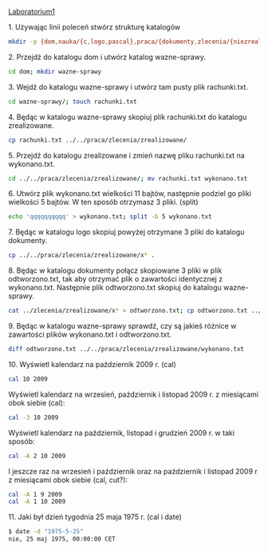 [Laboratorium1](http://wbzyl.inf.ug.edu.pl/sp/labs01)

1\. Używając linii poleceń stwórz strukturę katalogów
```sh
mkdir -p {dom,nauka/{c,logo,pascal},praca/{dokumenty,zlecenia/{niezrealizowane,zrealizowane}}}
```

2\. Przejdź do katalogu dom i utwórz katalog wazne-sprawy.
```sh
cd dom; mkdir wazne-sprawy
```

3\. Wejdź do katalogu wazne-sprawy i utwórz tam pusty plik rachunki.txt.
```sh
cd wazne-sprawy/; touch rachunki.txt
```

4\. Będąc w katalogu wazne-sprawy skopiuj plik rachunki.txt do katalogu zrealizowane.
```sh
cp rachunki.txt ../../praca/zlecenia/zrealizowane/
```

5\. Przejdź do katalogu zrealizowane i zmień nazwę pliku rachunki.txt na wykonano.txt.
```sh
cd ../../praca/zlecenia/zrealizowane/; mv rachunki.txt wykonano.txt
```

6\. Utwórz plik wykonano.txt wielkości 11 bajtów, następnie podziel go pliki wielkości 5 bajtów. W ten sposób otrzymasz 3 pliki. (split)
```sh
echo 'qqqqqqqqqq' > wykonano.txt; split -b 5 wykonano.txt
```

7\. Będąc w katalogu logo skopiuj powyżej otrzymane 3 pliki do katalogu dokumenty.
```sh
cp ../../praca/zlecenia/zrealizowane/x* .
```

8\. Będąc w katalogu dokumenty połącz skopiowane 3 pliki w plik odtworzono.txt, tak aby otrzymać plik o zawartości identycznej z wykonano.txt. Następnie plik odtworzono.txt skopiuj do katalogu wazne-sprawy.
```sh
cat ../zlecenia/zrealizowane/x* > odtworzono.txt; cp odtworzono.txt ../../dom/wazne-sprawy/.
```

9\. Będąc w katalogu wazne-sprawy sprawdź, czy są jakieś różnice w zawartości plików wykonano.txt i odtworzono.txt.
```sh
diff odtworzono.txt ../../praca/zlecenia/zrealizowane/wykonano.txt
```

10\. Wyświetl kalendarz na październik 2009 r. (cal)
```sh
cal 10 2009
```

Wyświetl kalendarz na wrzesień, październik i listopad 2009 r. z miesiącami obok siebie (cal):
```sh
cal -3 10 2009
```

Wyświetl kalendarz na październik, listopad i grudzień 2009 r. w taki sposób:
```sh
cal -A 2 10 2009
```

I jeszcze raz na wrzesień i październik oraz na październik i listopad 2009 r z miesiącami obok siebie (cal, cut?):
```sh
cal -A 1 9 2009
cal -A 1 10 2009
```

11\. Jaki był dzień tygodnia 25 maja 1975 r. (cal i date)
```sh
$ date -d "1975-5-25"
nie, 25 maj 1975, 00:00:00 CET
```
